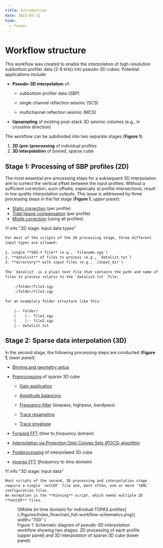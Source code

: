 ```yaml
---
title: Introduction
date: 2023-05-31
hide:
  - footer
---
```


# Workflow structure

This workflow was created to enable the interpolation of high-resolution subbottom profiler data (2-6 kHz) into pseudo-3D cubes. Potential applications include:

- **Pseudo-3D interpolation** of:
  
     - subbottom profiler data (SBP)
  
     - single channel reflection seismic (SCS)
  
     - multichannel reflection seismic (MCS)

- **Upsampling** of existing post-stack 3D seismic volumes (e.g., in crossline direction)

The workflow can be subdivided into two separate stages (**Figure 1**):

1. **2D (pre-)processing** of individual profiles
2. **3D interpolation** of binned, sparse cube

## Stage 1: Processing of SBP profiles (2D)

The most essential pre-processing steps for a subsequent 3D interpolation aim to correct the vertical offset between the input profiles. Without a sufficient correction, such offsets, especially at profile intersections, result in low quality interpolation outputs. This issue is addressed by three processing steps in the fist stage (**Figure 1**, _upper panel_):

- [Static correction](2D/static_correction.md) (per profile)
- [Tidal heave compensation](2D/tide_compensation.md) (per profile)
- [Mistie correction](2D/mistie_correction.md) (using all profiles) 

!!! info "2D stage: Input data types"

    For most of the scripts of the 2D processing stage, three different input types are allowed:
    
    1. single **SEG-Y file** (e.g., `filename.sgy`)
    2. **datalist** of files to process (e.g., `datalist.txt`)
    3. **directory** with input files (e.g., `/input_dir`) 
    
    The `datalist` is a plain text file that contains the path and name of files to process relativ to the `datalist.txt` file:
    
        ./folder/file1.sgy
        ./folder/file2.sgy
    
    for an examplary folder structure like this:
    
        |-- folder/
        |    |-- file1.sgy
        |    |-- file2.sgy
        |-- datalist.txt

## Stage 2: Sparse data interpolation (3D)

In the second stage, the following processing steps are conducted (**Figure 1**, _lower panel_):

- [Binning and geometry setup](3D/cube_binning_geometry.md)

- [Preprocessing](3D/preprocessing_3D.md) of sparse 3D cube
  
     - [Gain application](3D/preprocessing_3D/#gain-application)
  
     - [Amplitude balancing](3D/preprocessing_3D/#trace-balancing)
  
     - [Frequency filter](3D/preprocessing_3D/#trace-balancing) (lowpass, highpass, bandpass)
  
     - [Trace resampling](3D/preprocessing_3D/#trace-resampling)
  
     - [Trace envelope](3D/preprocessing_3D/#trace-envelope)

- [Forward FFT](3D/apply_FFT_3D.md) (_time_ to _frequency_ domain)

- [Interpolation via Projection Onto Convex Sets (POCS) algorithm](3D/3D_cube_interpolation.md)

- [Postprocessing](3D/postprocessing_3D.md) of interpolated 3D cube

- [Inverse FFT](3D/apply_inverse_FFT_3D.md) (_frequency_ to _time_ domain)

!!! info "3D stage: Input data"

    Most scripts of the second, 3D processing and interpolation stage require a single `netCDF` file and, most often, one or more `YAML` configuration files.  
    An exception is the **binning** script, which needs multiple 2D **netCDF** files.

<figure markdown>
![Mistie (in time domain) for individual TOPAS profiles](./figures/Index_flowchart_full-workflow-schematics.png){ width="700" }
    <figcaption>Figure 1: Schematic diagram of pseudo-3D interpolation workflow showing two stages: 2D processing of each profile (upper panel) and 3D interpolation of sparse 3D cube (lower panel).</figcaption>
</figure>